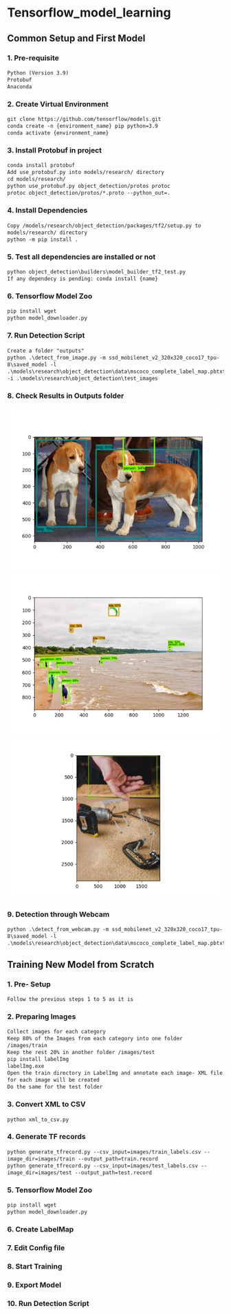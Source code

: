 # Tensorflow_model_learning

## Common Setup and First Model
### 1. Pre-requisite
    Python (Version 3.9) 
    Protobuf
    Anaconda
### 2. Create Virtual Environment
    git clone https://github.com/tensorflow/models.git
    conda create -n {environment_name} pip python=3.9
    conda activate {environment_name}
### 3. Install Protobuf in project
    conda install protobuf
    Add use_protobuf.py into models/research/ directory
    cd models/research/
    python use_protobuf.py object_detection/protos protoc
    protoc object_detection/protos/*.proto --python_out=.
### 4. Install Dependencies
    Copy /models/research/object_detection/packages/tf2/setup.py to models/research/ directory
    python -m pip install .
### 5. Test all dependencies are installed or not
    python object_detection\builders\model_builder_tf2_test.py
    If any dependecy is pending: conda install {name}
### 6. Tensorflow Model Zoo
    pip install wget
    python model_downloader.py
### 7. Run Detection Script
    Create a folder "outputs"
    python .\detect_from_image.py -m ssd_mobilenet_v2_320x320_coco17_tpu-8\saved_model -l .\models\research\object_detection\data\mscoco_complete_label_map.pbtxt -i .\models\research\object_detection\test_images
### 8. Check Results in Outputs folder
![thumbnail](./detection_output0.png)
![thumbnail](./detection_output1.png)
![thumbnail](./detection_output2.png)
### 9. Detection through Webcam
    python .\detect_from_webcam.py -m ssd_mobilenet_v2_320x320_coco17_tpu-8\saved_model -l .\models\research\object_detection\data\mscoco_complete_label_map.pbtxt

## Training New Model from Scratch
### 1. Pre- Setup
    Follow the previous steps 1 to 5 as it is
### 2. Preparing Images
    Collect images for each category
    Keep 80% of the Images from each category into one folder /images/train
    Keep the rest 20% in another folder /images/test
    pip install labelImg
    labelImg.exe
    Open the train directory in LabelImg and annotate each image- XML file for each image will be created
    Do the same for the test folder
### 3. Convert XML to CSV
    python xml_to_csv.py
### 4. Generate TF records
    python generate_tfrecord.py --csv_input=images/train_labels.csv --image_dir=images/train --output_path=train.record
    python generate_tfrecord.py --csv_input=images/test_labels.csv --image_dir=images/test --output_path=test.record
### 5. Tensorflow Model Zoo
    pip install wget
    python model_downloader.py
### 6. Create LabelMap
### 7. Edit Config file
### 8. Start Training
### 9. Export Model
### 10. Run Detection Script
